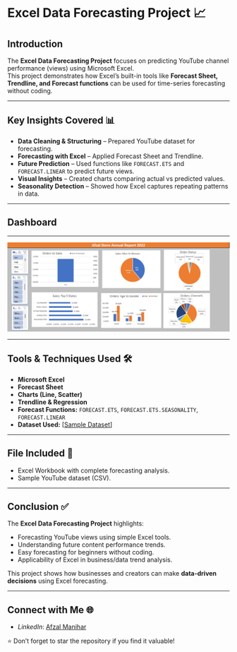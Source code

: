 # Excel Data Forecasting Project 📈
## Introduction  

The **Excel Data Forecasting Project** focuses on predicting YouTube channel performance (views) using Microsoft Excel.  
This project demonstrates how Excel’s built-in tools like **Forecast Sheet, Trendline, and Forecast functions** can be used for time-series forecasting without coding.  

---

## Key Insights Covered 📊  

- **Data Cleaning & Structuring** – Prepared YouTube dataset for forecasting.  
- **Forecasting with Excel** – Applied Forecast Sheet and Trendline.  
- **Future Prediction** – Used functions like `FORECAST.ETS` and `FORECAST.LINEAR` to predict future views.  
- **Visual Insights** – Created charts comparing actual vs predicted values.  
- **Seasonality Detection** – Showed how Excel captures repeating patterns in data.  

---

## Dashboard  

---
![Excel Forecasting Dashboard](https://github.com/AfzalManihar/Excel_Data_Forecasting_Project/blob/main/Store_Analysis_final_look.png)


---

## Tools & Techniques Used 🛠️  

- **Microsoft Excel**  
- **Forecast Sheet**  
- **Charts (Line, Scatter)**  
- **Trendline & Regression**  
- **Forecast Functions:** `FORECAST.ETS`, `FORECAST.ETS.SEASONALITY`, `FORECAST.LINEAR`  
- **Dataset Used:** [[Sample Dataset](https://github.com/AfzalManihar/Excel_Data_Forecasting_Project/blob/main/Afzal%20Manihar-%20YT%20Channel%20Data.xlsx)]  

---

## File Included 📂  

- Excel Workbook with complete forecasting analysis.  
- Sample YouTube dataset (CSV).  

---

## Conclusion ✅  

The **Excel Data Forecasting Project** highlights:  

- Forecasting YouTube views using simple Excel tools.  
- Understanding future content performance trends.  
- Easy forecasting for beginners without coding.  
- Applicability of Excel in business/data trend analysis.  

This project shows how businesses and creators can make **data-driven decisions** using Excel forecasting.  

---

## Connect with Me 🌐  

- *LinkedIn*: [Afzal Manihar](https://www.linkedin.com/in/afzal-manihar-bb0183308)  

⭐ Don’t forget to star the repository if you find it valuable!  
